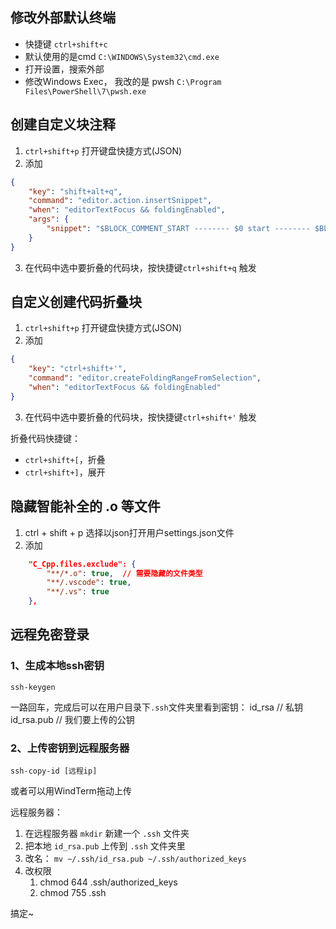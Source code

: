 
## 修改外部默认终端
* 快捷键 `ctrl+shift+c`
* 默认使用的是cmd `C:\WINDOWS\System32\cmd.exe`
* 打开设置，搜索外部
* 修改Windows Exec， 我改的是 pwsh `C:\Program Files\PowerShell\7\pwsh.exe`

## 创建自定义块注释
1. `ctrl+shift+p` 打开键盘快捷方式(JSON)
2. 添加
```json
{
    "key": "shift+alt+q",
    "command": "editor.action.insertSnippet",
    "when": "editorTextFocus && foldingEnabled",
    "args": {
        "snippet": "$BLOCK_COMMENT_START -------- $0 start -------- $BLOCK_COMMENT_END\n$TM_SELECTED_TEXT\n$BLOCK_COMMENT_START -------- $0 end --------- $BLOCK_COMMENT_END"
    }
}
```
3. 在代码中选中要折叠的代码块，按快捷键` ctrl+shift+q ` 触发

## 自定义创建代码折叠块

1. `ctrl+shift+p` 打开键盘快捷方式(JSON)
2. 添加
```json
{
    "key": "ctrl+shift+'",
    "command": "editor.createFoldingRangeFromSelection",
    "when": "editorTextFocus && foldingEnabled"
}
```
3. 在代码中选中要折叠的代码块，按快捷键` ctrl+shift+' ` 触发

折叠代码快捷键：
* `ctrl+shift+[`，折叠
* `ctrl+shift+]`，展开


## 隐藏智能补全的 .o 等文件

1. ctrl + shift + p 选择以json打开用户settings.json文件
2. 添加
```json
    "C_Cpp.files.exclude": {
        "**/*.o": true,  // 需要隐藏的文件类型
        "**/.vscode": true,
        "**/.vs": true
    },
```

## 远程免密登录
### 1、生成本地ssh密钥

```shell
ssh-keygen
```

一路回车，完成后可以在用户目录下`.ssh`文件夹里看到密钥：
id_rsa    // 私钥
id_rsa.pub   // 我们要上传的公钥


### 2、上传密钥到远程服务器

```shell
ssh-copy-id [远程ip]
```

或者可以用WindTerm拖动上传

远程服务器：
1. 在远程服务器 `mkdir` 新建一个 `.ssh` 文件夹
3. 把本地 `id_rsa.pub` 上传到 `.ssh` 文件夹里
4. 改名： `mv ~/.ssh/id_rsa.pub ~/.ssh/authorized_keys`
5. 改权限 
    1. chmod 644 .ssh/authorized_keys
    2. chmod 755 .ssh


搞定~
